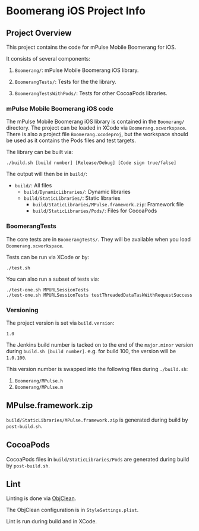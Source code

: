 # Boomerang iOS Project Info

## Project Overview

This project contains the code for mPulse Mobile Boomerang for iOS.

It consists of several components:

1. `Boomerang/`: mPulse Mobile Boomerang iOS library.

2. `BoomerangTests/`: Tests for the the library.

3. `BoomerangTestsWithPods/`: Tests for other CocoaPods libraries.

### mPulse Mobile Boomerang iOS code

The mPulse Mobile Boomerang iOS library is contained in the `Boomerang/` directory.  The project can be loaded in XCode via `Boomerang.xcworkspace`.  There is also a project file `Boomerang.xcodeproj`, but the workspace should be used as it contains the Pods files and test targets.

The library can be built via:

```
./build.sh [build number] [Release/Debug] [Code sign true/false]
```

The output will then be in `build/`:

* `build/`: All files
    * `build/DynamicLibraries/`: Dynamic libraries
    * `build/StaticLibraries/`: Static libraries
        * `build/StaticLibraries/MPulse.framework.zip`: Framework file
        * `build/StaticLibraries/Pods/`: Files for CocoaPods

### BoomerangTests

The core tests are in `BoomerangTests/`.  They will be available when you load `Boomerang.xcworkspace`.

Tests can be run via XCode or by:

```
./test.sh
```

You can also run a subset of tests via:

```
./test-one.sh MPURLSessionTests
./test-one.sh MPURLSessionTests testThreadedDataTaskWithRequestSuccess
```

### Versioning

The project version is set via `build.version`:

```
1.0
```

The Jenkins build number is tacked on to the end of the `major.minor` version during `build.sh [build number]`.  e.g. for build 100, the version will be `1.0.100`.

This version number is swapped into the following files during `./build.sh`:

1. `Boomerang/MPulse.h`
1. `Boomerang/MPulse.m`

## MPulse.framework.zip

`build/StaticLibraries/MPulse.framework.zip` is generated during build by `post-build.sh`.

## CocoaPods

CocoaPods files in `build/StaticLibraries/Pods` are generated during build by `post-build.sh`.

## Lint

Linting is done via [ObjClean](http://objclean.com/).

The ObjClean configuration is in `StyleSettings.plist`.

Lint is run during build and in XCode.
